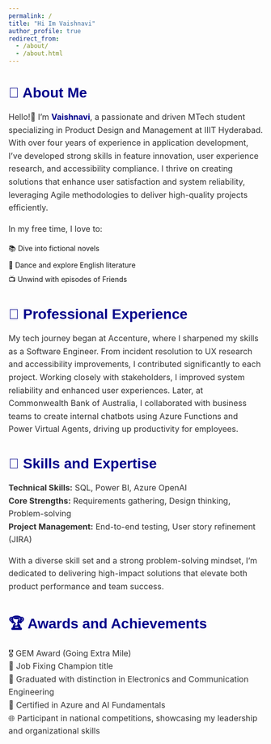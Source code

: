 ```yaml
---
permalink: /
title: "Hi Im Vaishnavi"
author_profile: true
redirect_from: 
  - /about/
  - /about.html
---
```


<style>
  /* Add your custom CSS here */
  h1 {
    color: darkblue;
    font-family: Arial, sans-serif;
  }
  p {
    color: #333333;
    font-size: 16px;
    line-height: 1.6;
  }
  ul {
    list-style-type: none; /* Removes bullets */
    padding: 0; /* Removes padding */
  }
  li {
    margin-bottom: 10px; /* Adds space between list items */
  }
  .section-title {
    font-size: 1.5em; /* Increases font size for section titles */
    margin-top: 20px; /* Adds space above section titles */
  }
  .name {
    color: darkblue;
    font-weight: bold; /* Makes the name bold */
  }
</style>

# 🌟 About Me

Hello!👋 I’m <span class="name">Vaishnavi</span>, a passionate and driven MTech student specializing in Product Design and Management at IIIT Hyderabad. With over four years of experience in application development, I’ve developed strong skills in feature innovation, user experience research, and accessibility compliance. I thrive on creating solutions that enhance user satisfaction and system reliability, leveraging Agile methodologies to deliver high-quality projects efficiently.

In my free time, I love to:
<ul>
  <li>📚 Dive into fictional novels</li>
  <li>💃 Dance and explore English literature</li>
  <li>📺 Unwind with episodes of Friends</li>
</ul>

# 💼 Professional Experience

My tech journey began at Accenture, where I sharpened my skills as a Software Engineer. From incident resolution to UX research and accessibility improvements, I contributed significantly to each project. Working closely with stakeholders, I improved system reliability and enhanced user experiences. Later, at Commonwealth Bank of Australia, I collaborated with business teams to create internal chatbots using Azure Functions and Power Virtual Agents, driving up productivity for employees.

# 🔧 Skills and Expertise

**Technical Skills:** SQL, Power BI, Azure OpenAI  
**Core Strengths:** Requirements gathering, Design thinking, Problem-solving  
**Project Management:** End-to-end testing, User story refinement (JIRA)  

With a diverse skill set and a strong problem-solving mindset, I’m dedicated to delivering high-impact solutions that elevate both product performance and team success.

# 🏆 Awards and Achievements
🎖️ GEM Award (Going Extra Mile)  
🏅 Job Fixing Champion title  
📜 Graduated with distinction in Electronics and Communication Engineering  
🥇 Certified in Azure and AI Fundamentals  
🌐 Participant in national competitions, showcasing my leadership and organizational skills
